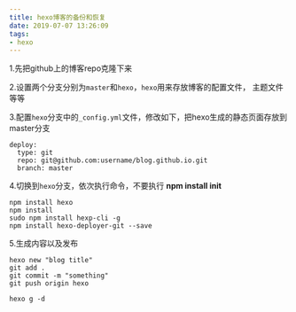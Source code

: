 ```yaml
---
title: hexo博客的备份和恢复
date: 2019-07-07 13:26:09
tags:
- hexo
---
```


1.先把github上的博客repo克隆下来

2.设置两个分支分别为`master`和`hexo`，`hexo`用来存放博客的配置文件， 主题文件等等

3.配置`hexo`分支中的`_config.yml`文件，修改如下，把hexo生成的静态页面存放到master分支
```
deploy:
  type: git
  repo: git@github.com:username/blog.github.io.git
  branch: master
```
4.切换到`hexo`分支，依次执行命令，不要执行 **npm install init**
```
npm install hexo
npm install
sudo npm install hexp-cli -g
npm install hexo-deployer-git --save
```

5.生成内容以及发布
```
hexo new "blog title"
git add .
git commit -m "something"
git push origin hexo

hexo g -d
```